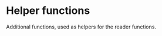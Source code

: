 # Helper functions

Additional functions, used as helpers for the reader functions.

<!--
TODO: populate this file with documentation from each of the helper functions.
-->
